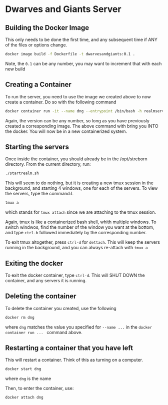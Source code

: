 # Dwarves and Giants Server

## Building the Docker Image
This only needs to be done the first time, and any subsequent time if ANY of the files or options change.
```sh
docker image build -f Dockerfile -t dwarvesandgiants:0.1 .
```
Note, the `0.1` can be any number, you may want to increment that with each new build

## Creating a Container
To run the server, you need to use the image we created above to now create a container. Do so with the following command 
```sh
docker container run -it --name dng --entrypoint /bin/bash -h realmserver dwarvesandgiants:0.1
```
Again, the version can be any number, so long as you have previously created a corresponding image.
The above command with bring you INTO the docker. You will now be in a new containerized system.


## Starting the servers
Once inside the container, you should already be in the /opt/streborn directory. From the current directory, run:
```sh
./startrealm.sh
```
This will seem to do nothing, but it is creating a new tmux session in the background, and starting 4 windows, one for each of the servers.
To view the servers, type the command:L
```sh
tmux a
```
which stands for `tmux attach` since we are attaching to the tmux session.

Again, tmux is like a containerized bash shell, whith multiple windows. To switch windwos, find the number of the window you want at the bottom, and type `ctrl-b` followed immediately by the corresponding number.

To exit tmux altogether, press `ctrl-d` for `dettach`. This will keep the servers running in the background, and you can always re-attach with `tmux a`

## Exiting the docker
To exit the docker container, type `ctrl-d`. This will SHUT DOWN the container, and any servers it is running.

## Deleting the container
To delete the container you created, use the following 
```sh
docker rm dng
```
where `dng` matches the value you specified for `--name ...` in the `docker container run ... ` command above.

## Restarting a container that you have left
This will restart a container. Think of this as turning on a computer.
```sh
docker start dng
```
where `dng` is the name

Then, to enter the container, use:
```sh
docker attach dng
```


